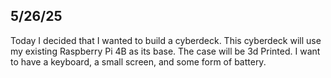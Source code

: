 ## 5/26/25
Today I decided that I wanted to build a cyberdeck. This cyberdeck will use my existing Raspberry Pi 4B as its base. The case will be 3d Printed. I want to have a keyboard, a small screen, and some form of battery.
